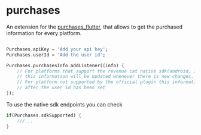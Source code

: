 # purchases

An extension for the [purchases_flutter](https://pub.dev/packages/purchases_flutter), that allows to get the purchased information for every platform.

```dart

Purchases.apiKey = 'Add your api key';
Purchases.userId = 'Add the user id';

Purchases.purchasesInfo.addListener((info) {
    // For platforms that support the revenue cat native sdk(android, ios and macos),
    // this information will be updated whenever there is new changes.
    // For platform not supported by the official plugin this information will only be retrieved once, 
    // after the user id has been set
});
```

To use the native sdk endpoints you can check 
```dart 
if(Purchases.sdkSupported) {
    ///...
}
```
